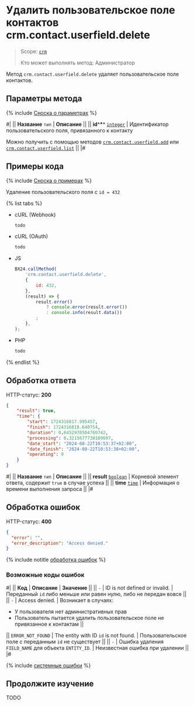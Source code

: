 # Удалить пользовательское поле контактов crm.contact.userfield.delete

> Scope: [`crm`](../../../scopes/permissions.md)
>
> Кто может выполнять метод: Администратор

Метод `crm.contact.userfield.delete` удаляет пользовательское поле контактов.

## Параметры метода

{% include [Сноска о параметрах](../../../../_includes/required.md) %}

#|
|| **Название**
`тип` | **Описание** ||
|| **id^*^**
[`integer`](../../../data-types.md) | Идентификатор пользовательского поля, привязанного к контакту

Можно получить с помощью методов [`crm.contact.userfield.add`](crm-contact-userfield-add.md) или [`crm.contact.userfield.list`](crm-contact-userfield-list.md) ||
|#

## Примеры кода

{% include [Сноска о примерах](../../../../_includes/examples.md) %}

Удаление пользовательского поля с `id = 432`

{% list tabs %}

- cURL (Webhook)

    ```bash
    todo
    ```

- cURL (OAuth)

    ```bash
    todo
    ```

- JS

    ```js
    BX24.callMethod(
        'crm.contact.userfield.delete',
        {
            id: 432,
        },
        (result) => {
            result.error()
                ? console.error(result.error())
                : console.info(result.data())
            ;
        },
    );
    ```

- PHP

    ```php
    todo
    ```

{% endlist %}


## Обработка ответа

HTTP-статус: **200**

```json
{
	"result": true,
	"time": {
		"start": 1724316817.995457,
		"finish": 1724316818.640754,
		"duration": 0.6452970504760742,
		"processing": 0.3215677738189697,
		"date_start": "2024-08-22T10:53:37+02:00",
		"date_finish": "2024-08-22T10:53:38+02:00",
		"operating": 0
	}
}
```

#|
|| **Название**
`тип` | **Описание** ||
|| **result**
[`boolean`](../../../data-types.md) | Корневой элемент ответа, содержит `true` в случае успеха ||
|| **time**
[`time`](../../../data-types.md#time) | Информация о времени выполнения запроса ||
|#


## Обработка ошибок

HTTP-статус: **400**

```json
{
  "error": "",
  "error_description": "Access denied."
}
```

{% include notitle [обработка ошибок](../../../../_includes/error-info.md) %}

### Возможные коды ошибок

#|
|| **Код** | **Описание** | **Значение** ||
|| `-` | ID is not defined or invalid. | Переданный `id` либо меньше или равен нулю, либо не передан вовсе ||
|| `-` | Access denied. | Возникает в случаях:
* У пользователя нет административных прав
* Пользователь пытается удалить пользовательское поле не привязанное к контактам ||

|| `ERROR_NOT_FOUND` | The entity with ID `id` is not found. | Пользовательское поле с переданным `id` не существует ||
|| `-` | Ошибка удаления `FIELD_NAME` для объекта `ENTITY_ID`. | Неизвестная ошибка при удалении ||
|#

{% include [системные ошибки](../../../../_includes/system-errors.md) %}


## Продолжите изучение

TODO